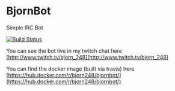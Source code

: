 BjornBot
========

Simple IRC Bot

[![Build Status](https://travis-ci.org/BjornTwitchBot/BjornBot.svg?branch=master)](https://travis-ci.org/BjornTwitchBot/BjornBot)

You can see the bot live in my twitch chat here [http://www.twitch.tv/bjorn_248](http://www.twitch.tv/bjorn_248)

You can find the docker image (built via travis) here [https://hub.docker.com/r/bjorn248/bjornbot/](https://hub.docker.com/r/bjorn248/bjornbot/)

